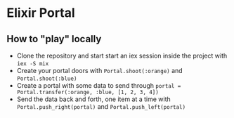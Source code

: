 # Elixir Portal

## How to "play" locally
* Clone the repository and start start an iex session inside the project with `iex -S mix`
* Create your portal doors with `Portal.shoot(:orange)` and `Portal.shoot(:blue)`
* Create a portal with some data to send through `portal = Portal.transfer(:orange, :blue, [1, 2, 3, 4])`
* Send the data back and forth, one item at a time with `Portal.push_right(portal)` and `Portal.push_left(portal)`